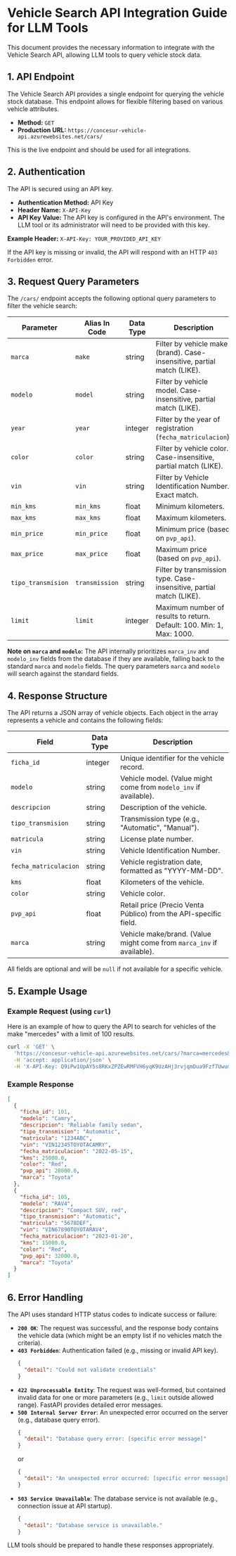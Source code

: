 # Vehicle Search API Integration Guide for LLM Tools

This document provides the necessary information to integrate with the Vehicle Search API, allowing LLM tools to query vehicle stock data.

## 1. API Endpoint

The Vehicle Search API provides a single endpoint for querying the vehicle stock database. This endpoint allows for flexible filtering based on various vehicle attributes.

-   **Method:** `GET`
-   **Production URL:** `https://concesur-vehicle-api.azurewebsites.net/cars/`

This is the live endpoint and should be used for all integrations.

## 2. Authentication

The API is secured using an API key.

-   **Authentication Method:** API Key
-   **Header Name:** `X-API-Key`
-   **API Key Value:** The API key is configured in the API's environment. The LLM tool or its administrator will need to be provided with this key.

**Example Header:**
`X-API-Key: YOUR_PROVIDED_API_KEY`

If the API key is missing or invalid, the API will respond with an HTTP `403 Forbidden` error.

## 3. Request Query Parameters

The `/cars/` endpoint accepts the following optional query parameters to filter the vehicle search:

| Parameter          | Alias In Code    | Data Type | Description                                                                 | Example Value    |
|--------------------|------------------|-----------|-----------------------------------------------------------------------------|------------------|
| `marca`            | `make`           | string    | Filter by vehicle make (brand). Case-insensitive, partial match (LIKE).     | `Toyota`         |
| `modelo`           | `model`          | string    | Filter by vehicle model. Case-insensitive, partial match (LIKE).            | `Corolla`        |
| `year`             | `year`           | integer   | Filter by the year of registration (`fecha_matriculacion`).                 | `2023`           |
| `color`            | `color`          | string    | Filter by vehicle color. Case-insensitive, partial match (LIKE).            | `Blue`           |
| `vin`              | `vin`            | string    | Filter by Vehicle Identification Number. Exact match.                       | `123ABCDEF456GHI`|
| `min_kms`          | `min_kms`        | float     | Minimum kilometers.                                                         | `10000`          |
| `max_kms`          | `max_kms`        | float     | Maximum kilometers.                                                         | `50000`          |
| `min_price`        | `min_price`      | float     | Minimum price (based on `pvp_api`).                                         | `15000`          |
| `max_price`        | `max_price`      | float     | Maximum price (based on `pvp_api`).                                         | `25000`          |
| `tipo_transmision` | `transmission`   | string    | Filter by transmission type. Case-insensitive, partial match (LIKE).        | `Automatic`      |
| `limit`            | `limit`          | integer   | Maximum number of results to return. Default: 100. Min: 1, Max: 1000.       | `50`             |

**Note on `marca` and `modelo`:** The API internally prioritizes `marca_inv` and `modelo_inv` fields from the database if they are available, falling back to the standard `marca` and `modelo` fields. The query parameters `marca` and `modelo` will search against the standard fields.

## 4. Response Structure

The API returns a JSON array of vehicle objects. Each object in the array represents a vehicle and contains the following fields:

| Field                 | Data Type     | Description                                                                   |
|-----------------------|---------------|-------------------------------------------------------------------------------|
| `ficha_id`            | integer       | Unique identifier for the vehicle record.                                     |
| `modelo`              | string        | Vehicle model. (Value might come from `modelo_inv` if available).             |
| `descripcion`         | string        | Description of the vehicle.                                                   |
| `tipo_transmision`    | string        | Transmission type (e.g., "Automatic", "Manual").                              |
| `matricula`           | string        | License plate number.                                                         |
| `vin`                 | string        | Vehicle Identification Number.                                                |
| `fecha_matriculacion` | string        | Vehicle registration date, formatted as "YYYY-MM-DD".                         |
| `kms`                 | float         | Kilometers of the vehicle.                                                    |
| `color`               | string        | Vehicle color.                                                                |
| `pvp_api`             | float         | Retail price (Precio Venta Público) from the API-specific field.              |
| `marca`               | string        | Vehicle make/brand. (Value might come from `marca_inv` if available).         |

All fields are optional and will be `null` if not available for a specific vehicle.

## 5. Example Usage

### Example Request (using `curl`)

Here is an example of how to query the API to search for vehicles of the make "mercedes" with a limit of 100 results.

```bash
curl -X 'GET' \
  'https://concesur-vehicle-api.azurewebsites.net/cars/?marca=mercedes&limit=100' \
  -H 'accept: application/json' \
  -H 'X-API-Key: Q9iPw1UpAY5s8RKxZPZEwRMFVH6yqK9UzAHj3rvjqmDua9Fzf7UwumqGZTM5MA80loFSbdQFyrVoPgp9PuUKIjQrpjWurAz7kUXSNK47f6Api2ogfwwe5ZyU9TgiTiY6'
```

### Example Response

```json
[
  {
    "ficha_id": 101,
    "modelo": "Camry",
    "descripcion": "Reliable family sedan",
    "tipo_transmision": "Automatic",
    "matricula": "1234ABC",
    "vin": "VIN12345TOYOTACAMRY",
    "fecha_matriculacion": "2022-05-15",
    "kms": 25000.0,
    "color": "Red",
    "pvp_api": 28000.0,
    "marca": "Toyota"
  },
  {
    "ficha_id": 105,
    "modelo": "RAV4",
    "descripcion": "Compact SUV, red",
    "tipo_transmision": "Automatic",
    "matricula": "5678DEF",
    "vin": "VIN67890TOYOTARAV4",
    "fecha_matriculacion": "2023-01-20",
    "kms": 15000.0,
    "color": "Red",
    "pvp_api": 32000.0,
    "marca": "Toyota"
  }
]
```

## 6. Error Handling

The API uses standard HTTP status codes to indicate success or failure:

-   **`200 OK`**: The request was successful, and the response body contains the vehicle data (which might be an empty list if no vehicles match the criteria).
-   **`403 Forbidden`**: Authentication failed (e.g., missing or invalid API key).
    ```json
    {
      "detail": "Could not validate credentials"
    }
    ```
-   **`422 Unprocessable Entity`**: The request was well-formed, but contained invalid data for one or more parameters (e.g., `limit` outside allowed range). FastAPI provides detailed error messages.
-   **`500 Internal Server Error`**: An unexpected error occurred on the server (e.g., database query error).
    ```json
    {
      "detail": "Database query error: [specific error message]"
    }
    ```
    or
    ```json
    {
      "detail": "An unexpected error occurred: [specific error message]"
    }
    ```
-   **`503 Service Unavailable`**: The database service is not available (e.g., connection issue at API startup).
    ```json
    {
      "detail": "Database service is unavailable."
    }
    ```

LLM tools should be prepared to handle these responses appropriately.
